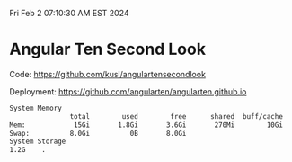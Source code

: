 Fri Feb  2 07:10:30 AM EST 2024

# Angular Ten Second Look

Code: https://github.com/kusl/angulartensecondlook

Deployment: https://github.com/angularten/angularten.github.io

```bash
System Memory
               total        used        free      shared  buff/cache   available
Mem:            15Gi       1.8Gi       3.6Gi       270Mi        10Gi        13Gi
Swap:          8.0Gi          0B       8.0Gi
System Storage
1.2G	.
```
